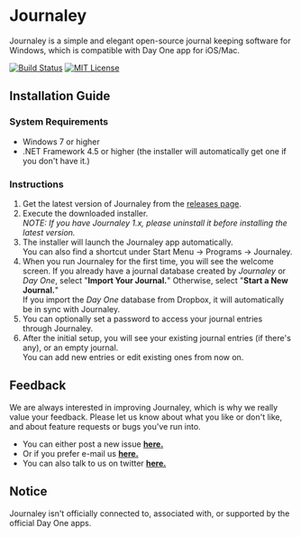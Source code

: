 Journaley
=========



Journaley is a simple and elegant open-source journal keeping software for Windows, which is compatible with Day One app for iOS/Mac.

[![Build Status](http://jenkins.yyoon.net/job/Journaley%20develop/badge/icon)](http://jenkins.yyoon.net/job/Journaley%20develop/) [![MIT License](https://img.shields.io/badge/license-MIT-blue.svg)](https://github.com/yyoon/Journaley/raw/develop/LICENSE)

Installation Guide
-------------------

### System Requirements


* Windows 7 or higher
* .NET Framework 4.5 or higher (the installer will automatically get one if you don't have it.)

### Instructions

1. Get the latest version of Journaley from the [releases page](https://github.com/yyoon/Journaley/releases).
2. Execute the downloaded installer.  
   *NOTE: If you have Journaley 1.x, please uninstall it before installing the latest version.*
3. The installer will launch the Journaley app automatically.  
   You can also find a shortcut under Start Menu -> Programs -> Journaley.
4. When you run Journaley for the first time, you will see the welcome screen.
   If you already have a journal database created by *Journaley* or *Day One*, select "**Import Your Journal.**"
   Otherwise, select "**Start a New Journal.**"  
   If you import the *Day One* database from Dropbox, it will automatically be in sync with Journaley.
5. You can optionally set a password to access your journal entries through Journaley.
6. After the initial setup, you will see your existing journal entries (if there's any), or an empty journal.  
   You can add new entries or edit existing ones from now on.


Feedback
---------

We are always interested in improving Journaley, which is why we really value your feedback. Please let us know about what you like or don't like, and about feature requests or bugs you've run into.

- You can either post a new issue [**here.**](https://github.com/yyoon/Journaley/issues)
- Or if you prefer e-mail us [**here.**](mailto:journaleyapp@gmail.com)
- You can also talk to us on twitter [**here.**](https://twitter.com/journaleyapp)

Notice
----
Journaley isn't officially connected to, associated with, or supported by the official Day One apps.
